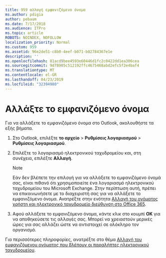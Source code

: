 ```yaml
---
title: 959 αλλαγή εμφανιζόμενο όνομα
ms.author: pdigia
author: pebaum
ms.date: 7/17/2018
ms.audience: ITPro
ms.topic: article
ROBOTS: NOINDEX, NOFOLLOW
localization_priority: Normal
ms.custom: 959
ms.assetid: 96e2de51-c8b0-4eef-b071-b02784367e1e
description: ''
ms.openlocfilehash: 81acd9bee4593e60446d1fc2c0422dd1ea306cea
ms.sourcegitcommit: 9d78905c512192ffc4675468abd2efc5f2e4baf4
ms.translationtype: MT
ms.contentlocale: el-GR
ms.lasthandoff: 04/23/2019
ms.locfileid: "32394980"
---
```

# <a name="change-your-display-name"></a>Αλλάξτε το εμφανιζόμενο όνομα
  
Για να αλλάξετε το εμφανιζόμενο όνομα στο Outlook, ακολουθήστε τα εξής βήματα.
  
1. Στο Outlook, επιλέξτε **το αρχείο** \> **Ρυθμίσεις λογαριασμού** \> **Ρυθμίσεις λογαριασμού**.
    
2. Επιλέξτε το λογαριασμό ηλεκτρονικού ταχυδρομείου και, στη συνέχεια, επιλέξτε **Αλλαγή**.
    
    > [!NOTE]
    > Εάν δεν βλέπετε την επιλογή για να αλλάξετε το εμφανιζόμενο όνομά σας, είναι πιθανό ότι χρησιμοποιείτε ένα λογαριασμό ηλεκτρονικού ταχυδρομείου του Microsoft Exchange. Στην περίπτωση αυτή, πρέπει να επικοινωνήσετε με το διαχειριστή σας για να αλλάξετε το εμφανιζόμενο όνομα. Ανατρέξτε στην ενότητα [Αλλαγή του ονόματος χρήστη και ηλεκτρονικό ταχυδρομείο διεύθυνση στο Office 365](https://support.office.com/article/fb5ac074-e203-4e1f-9843-b9d1a3e03297.aspx). 
  
3. Αφού αλλάξετε το εμφανιζόμενο όνομα, κάντε κλικ στο κουμπί **OK** για να αποθηκεύσετε τις αλλαγές σας. Μπορεί να χρειαστούν μερικές ώρες για σας αλλάζει ώστε να αντιστοιχεί σε ολόκληρο τον οργανισμό. 
    
Για περισσότερες πληροφορίες, ανατρέξτε στο θέμα [Αλλαγή του εμφανιζόμενου ονόματος που βλέπουν οι παραλήπτες ηλεκτρονικού ταχυδρομείου](https://support.office.com/article/2b53331a-ba2a-4803-88dc-ac9fe376c8a9.aspx).
  

